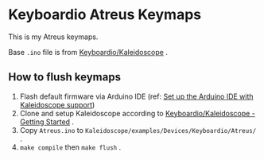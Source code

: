 # Keyboardio Atreus Keymaps

This is my Atreus keymaps.

Base `.ino` file is from [Keyboardio/Kaleidoscope](https://github.com/keyboardio/Kaleidoscope/blob/master/examples/Devices/Keyboardio/Atreus/Atreus.ino) .

## How to flush keymaps

1. Flash default firmware via Arduino IDE (ref: [Set up the Arduino IDE with Kaleidoscope support](https://kaleidoscope.readthedocs.io/en/latest/quick_start.html))
2. Clone and setup Kaleidoscope according to [Keyboardio/Kaleidoscope - Getting Started](https://github.com/keyboardio/Kaleidoscope?tab=readme-ov-file#getting-started) .
3. Copy `Atreus.ino` to `Kaleidoscope/examples/Devices/Keyboardio/Atreus/` .
4. `make compile` then `make flush` .
